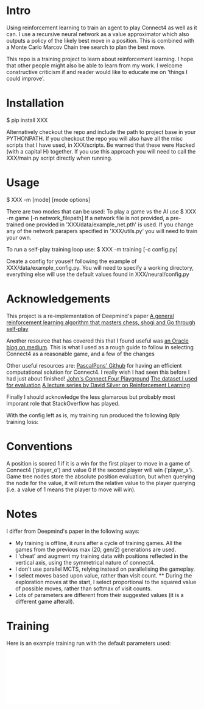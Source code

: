 # Intro
Using reinforcement learning to train an agent to play Connect4 as well as it can. I use a recursive neural network as a value approximator which also outputs a policy of the likely best move in a position. This is combined with a Monte Carlo Marcov Chain tree search to plan the best move.

This repo is a training project to learn about reinforcement learning. I hope that other people might also be able to learn from my work. I welcome constructive criticism if and reader would like to educate me on 'things I could improve'.

# Installation
$ pip install XXX

Alternatively checkout the repo and include the path to project base in your PYTHONPATH. If you checkout the repo you will also have all the misc scripts that I have used, in XXX/scripts. Be warned that these were Hacked (with a capital H) together. If you use this approach you will need to call the XXX/main.py script directly when running.

# Usage
$ XXX -m [mode] [mode options]

There are two modes that can be used:
To play a game vs the AI use
$ XXX -m game [-n network_filepath]
If a network file is not provided, a pre-trained one provided in 'XXX/data/example_net.pth' is used. If you change any of the network parapers specified in 'XXX/utils.py' you will need to train your own.

To run a self-play training loop use:
$ XXX -m training [-c config.py]

Create a config for youself following the example of XXX/data/example_config.py. You will need to specify a working directory, everything else will use the default values found in XXX/neural/config.py

# Acknowledgements
This project is a re-implementation of Deepmind's paper [A general reinforcement learning algorithm that
masters chess, shogi and Go through self-play](https://deepmind.com/documents/260/alphazero_preprint.pdf)

Another resource that has covered this that I found useful was [an Oracle blog on medium](https://medium.com/oracledevs/lessons-from-implementing-alphazero-7e36e9054191). This is what I used as a rough guide to follow in selecting Connect4 as a reasonable game, and a few of the changes

Other useful resources are:
[PascalPons' Github](https://github.com/PascalPons/connect4/tree/a0fcfe9e4eacd6194da8ae138a8e554f381be9e0) for having an efficient computational solution for Connect4. I really wish I had seen this before I had just about finished!
[John's Connect Four Playground](https://tromp.github.io/c4/c4.html)
[The dataset I used for evaluation](http://archive.ics.uci.edu/ml/datasets/connect-4)
[A lecture series by David Silver on Reinforcement Learning](http://www0.cs.ucl.ac.uk/staff/d.silver/web/Teaching.html)

Finally I should acknowledge the less glamarous but probably most imporant role that StackOverflow has played.


With the config left as is, my training run produced the following 8ply training loss:

# Conventions
A position is scored 1 if it is a win for the first player to move in a game of Connect4 ('player_o') and value 0 if the second player will win ('player_x'). Game tree nodes store the absolute position evaluation, but when querying the node for the value, it will return the relative value to the player querying (i.e. a value of 1 means the player to move will win).

# Notes
I differ from Deepmind's paper in the following ways:
* My training is offline, it runs after a cycle of training games. All the games from the previous max (20, gen/2) generations are used.
* I 'cheat' and augment my training data with positions reflected in the vertical axis, using the symmetrical nature of connect4.
* I don't use parallel MCTS, relying instead on parallelising the gameplay.
* I select moves based upon value, rather than visit count.
** During the exploration moves at the start, I select proportional to the squared value of possible moves, rather than softmax of visit counts.
* Lots of parameters are different from their suggested values (it is a different game afterall).

# Training
Here is an example training run with the default parameters used:
![alt text](./example_training.pdf)
